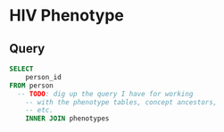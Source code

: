 <!--


Author:Nathan Buesgens



CDM Version:5.4



Use Case:Phenotype


-->

# HIV Phenotype










 
## Query
```sql
SELECT 
	person_id
FROM person
  -- TODO: dig up the query I have for working
	-- with the phenotype tables, concept ancestors,
	-- etc.
	INNER JOIN phenotypes
```



